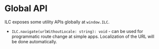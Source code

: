 # Global API

ILC exposes some utility APIs globally at `window.ILC`.

* `ILC.navigate(urlWithoutLocale: string): void` - can be used for programmatic route change at simple apps. 
Localization of the URL will be done automatically.